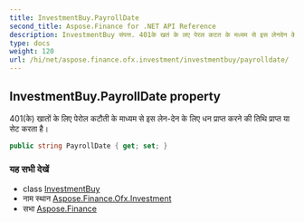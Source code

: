 ```yaml
---
title: InvestmentBuy.PayrollDate
second_title: Aspose.Finance for .NET API Reference
description: InvestmentBuy संपत्त. 401के खतं के लए पेरल कटत के मध्यम से इस लेनदेन के लए धन प्रप्त करने क तथ प्रप्त य सेट करत है
type: docs
weight: 120
url: /hi/net/aspose.finance.ofx.investment/investmentbuy/payrolldate/
---
```

## InvestmentBuy.PayrollDate property

401(के) खातों के लिए पेरोल कटौती के माध्यम से इस लेन-देन के लिए धन प्राप्त करने की तिथि प्राप्त या सेट करता है।

```csharp
public string PayrollDate { get; set; }
```

### यह सभी देखें

* class [InvestmentBuy](../)
* नाम स्थान [Aspose.Finance.Ofx.Investment](../../investmentbuy/)
* सभा [Aspose.Finance](../../../)


